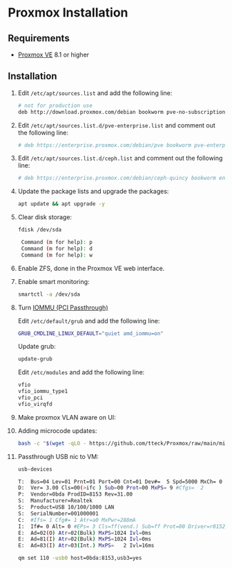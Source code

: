 # Proxmox Installation

## Requirements

- [Proxmox VE](https://www.proxmox.com/en/downloads) 8.1 or higher

## Installation

1. Edit `/etc/apt/sources.list` and add the following line:

   ```bash
   # not for production use
   deb http://download.proxmox.com/debian bookworm pve-no-subscription
   ```

2. Edit `/etc/apt/sources.list.d/pve-enterprise.list` and comment out the following line:

   ```bash
   # deb https://enterprise.proxmox.com/debian/pve bookworm pve-enterprise
   ```

3. Edit `/etc/apt/sources.list.d/ceph.list` and comment out the following line:

   ```bash
   # deb https://enterprise.proxmox.com/debian/ceph-quincy bookworm enterprise
   ```

4. Update the package lists and upgrade the packages:

   ```bash
   apt update && apt upgrade -y
   ```

5. Clear disk storage:

   ```bash
   fdisk /dev/sda
   ```

   ```bash
    Command (m for help): p
    Command (m for help): d
    Command (m for help): w
   ```

6. Enable ZFS, done in the Proxmox VE web interface.
7. Enable smart monitoring:

   ```bash
   smartctl -a /dev/sda
   ```

8. Turn [IOMMU (PCI Passthrough)](https://pve.proxmox.com/wiki/PCI_Passthrough)

   Edit `/etc/default/grub` and add the following line:

   ```bash
   GRUB_CMDLINE_LINUX_DEFAULT="quiet amd_iommu=on"
   ```

   Update grub:

   ```bash
   update-grub
   ```

   Edit `/etc/modules` and add the following line:

   ```bash
   vfio
   vfio_iommu_type1
   vfio_pci
   vfio_virqfd
   ```

9. Make proxmox VLAN aware on UI:
10. Adding microcode updates:

    ```bash
    bash -c "$(wget -qLO - https://github.com/tteck/Proxmox/raw/main/misc/microcode.sh)"
    ```

11. Passthrough USB nic to VM:

    ```bash
    usb-devices
    ```

    ```bash
    T:  Bus=04 Lev=01 Prnt=01 Port=00 Cnt=01 Dev#=  5 Spd=5000 MxCh= 0
    D:  Ver= 3.00 Cls=00(>ifc ) Sub=00 Prot=00 MxPS= 9 #Cfgs=  2
    P:  Vendor=0bda ProdID=8153 Rev=31.00
    S:  Manufacturer=Realtek
    S:  Product=USB 10/100/1000 LAN
    S:  SerialNumber=001000001
    C:  #Ifs= 1 Cfg#= 1 Atr=a0 MxPwr=288mA
    I:  If#= 0 Alt= 0 #EPs= 3 Cls=ff(vend.) Sub=ff Prot=00 Driver=r8152
    E:  Ad=02(O) Atr=02(Bulk) MxPS=1024 Ivl=0ms
    E:  Ad=81(I) Atr=02(Bulk) MxPS=1024 Ivl=0ms
    E:  Ad=83(I) Atr=03(Int.) MxPS=   2 Ivl=16ms
    ```

    ```bash
    qm set 110 -usb0 host=0bda:8153,usb3=yes
    ```
